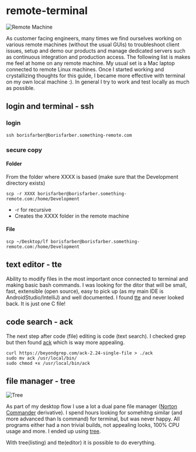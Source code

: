 # remote-terminal

![Remote Machine](https://github.com/borisf/remote-terminal/blob/master/img/header.png)

As customer facing engineers, many times we find ourselves working on various remote machines (without the usual GUIs) to troubleshoot client issues, setup and demo our products and manage dedicated servers such as continuous integration and production access. The following list is makes me feel at home on any remote machine. My usual set is a Mac laptop connected to remote Linux machines. Once I started working and crystallizing thoughts for this guide, I became more effective with terminal on my own local machine :). In general I try to work and test locally as much as possible.


## login and terminal - ssh
### login
```
ssh borisfarber@borisfarber.something-remote.com
```

### secure copy
#### Folder
From the folder where XXXX is based (make sure that the Development directory exists)
```
scp -r XXXX borisfarber@borisfarber.something-remote.com:/home/Development
```

* -r for recursive
* Creates the XXXX folder in the remote machine

#### File
```
scp ~/Desktop/lf borisfarber@borisfarber.something-remote.com:/home/Development
```

## text editor - tte
Ability to modify files in the most important once connected to terminal and making basic bash commands. I was looking for the ditor that will be small, fast, extensible (open source), easy to pick up (as my main IDE is AndroidStudio/IntelliJ) and well documented. I found [tte](https://github.com/GrenderG/tte) and never looked back. It is just one C file!


## code search - ack
The next step after code (file) editing is code (text search). I checked grep but then found [ack](https://beyondgrep.com/install/) which is way more appealing. 

```
curl https://beyondgrep.com/ack-2.24-single-file > ./ack
sudo mv ack /usr/local/bin/
sudo chmod +x /usr/local/bin/ack
```

## file manager - tree

![Tree](https://github.com/borisf/remote-terminal/blob/master/img/tree.png)

As part of my desktop flow I use a lot a dual pane file manager ([Norton Commander](https://en.wikipedia.org/wiki/Norton_Commander) derivative). I spend hours looking for somehitng similar (and more advanced than ls command) for terminal, but was never happy. All programs either had a non trivial builds, not appealing looks, 100% CPU usage and more. I ended up using [tree](https://github.com/nodakai/tree-command).

With tree(listing) and tte(editor) it is possible to do everything.    









